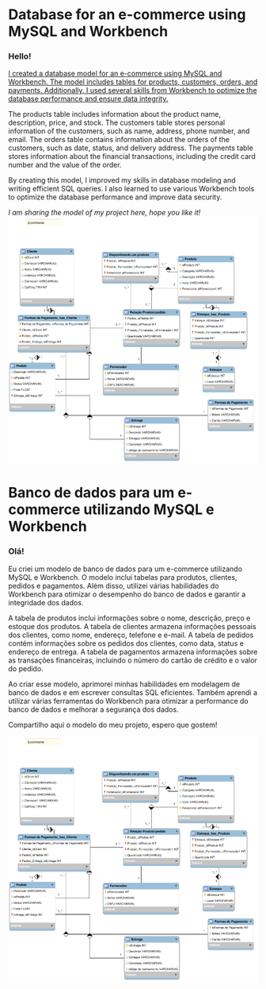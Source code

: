 
<!DOCTYPE html>
<html>
<head>
	<meta charset="utf-8">
	<meta name="viewport" content="width=device-width, initial-scale=1">

</head>
<body>
	<h1>Database for an e-commerce using MySQL and Workbench</h1>
	<h3><p>Hello!</p></h3>
	<p>
	<u> 
I created a database model for an e-commerce using MySQL and Workbench. The model includes tables for products, customers, orders, and payments. Additionally, I used several skills from Workbench to optimize the database performance and ensure data integrity.</u>
</p>

The products table includes information about the product name, description, price, and stock. The customers table stores personal information of the customers, such as name, address, phone number, and email. The orders table contains information about the orders of the customers, such as date, status, and delivery address. The payments table stores information about the financial transactions, including the credit card number and the value of the order.

By creating this model, I improved my skills in database modeling and writing efficient SQL queries. I also learned to use various Workbench tools to optimize the database performance and improve data security.

<i>
I am sharing the model of my project here, hope you like it!
</i>
<img src="screen.png" alt="locker">
</p>
</body>
</html>




















<!DOCTYPE html>
<html>
<head>
	<meta charset="utf-8">
	<meta name="viewport" content="width=device-width, initial-scale=1">

</head>
<body>
	<h1>Banco de dados para um e-commerce utilizando MySQL e Workbench</h1>
	<h3><p>Olá!</p></h3>

Eu criei um modelo de banco de dados para um e-commerce utilizando MySQL e Workbench. O modelo inclui tabelas para produtos, clientes, pedidos e pagamentos. Além disso, utilizei várias habilidades do Workbench para otimizar o desempenho do banco de dados e garantir a integridade dos dados.
<p>
A tabela de produtos inclui informações sobre o nome, descrição, preço e estoque dos produtos. A tabela de clientes armazena informações pessoais dos clientes, como nome, endereço, telefone e e-mail. A tabela de pedidos contém informações sobre os pedidos dos clientes, como data, status e endereço de entrega. A tabela de pagamentos armazena informações sobre as transações financeiras, incluindo o número do cartão de crédito e o valor do pedido.
</p>
Ao criar esse modelo, aprimorei minhas habilidades em modelagem de banco de dados e em escrever consultas SQL eficientes. Também aprendi a utilizar várias ferramentas do Workbench para otimizar a performance do banco de dados e melhorar a segurança dos dados.

Compartilho aqui o modelo do meu projeto, espero que gostem!
	
<img src="screen.png" alt="locker">

